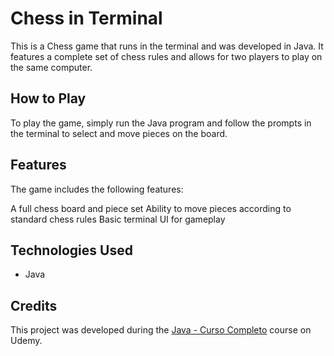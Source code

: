 # Chess in Terminal
This is a Chess game that runs in the terminal and was developed in Java. It features a complete set of chess rules and allows for two players to play on the same computer. 

## How to Play
To play the game, simply run the Java program and follow the prompts in the terminal to select and move pieces on the board.

## Features
The game includes the following features:

A full chess board and piece set
Ability to move pieces according to standard chess rules
Basic terminal UI for gameplay

## Technologies Used
- Java

## Credits

This project was developed during the [Java - Curso Completo](https://www.udemy.com/course/java-curso-completo/) course on Udemy.
